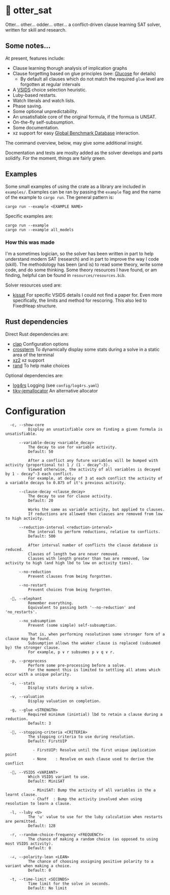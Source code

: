 # 🦦 otter_sat

Otter… other… odder… otter… a conflict-driven clause learning SAT solver, written for skill and research.

## Some notes…

At present, features include:

- Clause learning thorugh analysis of implication graphs
- Clause forgetting based on glue principles (see: [Glucose](https://github.com/audemard/glucose) for details)
  - By default all clauses which do not match the required `glue` level are forgotten at regular intervals
- A [VSIDS](https://arxiv.org/abs/1506.08905) choice selection heuristic.
- Luby-based restarts.
- Watch literals and watch lists.
- Phase saving.
- Some optional unpredictability.
- An unsatisfiable core of the original formula, if the formua is UNSAT.
- On-the-fly self-subsumption.
- Some documentation.
- xz support for easy [Global Benchmark Database](https://benchmark-database.de) interaction.

The command overview, below, may give some additional insight.

Docmentation and tests are moslty added as the solver develops and parts solidify.
For the moment, things are fairly green.

## Examples

Some small examples of using the crate as a library are included in `examples/`.
Examples can be ran by passing the `example` flag and the name of the example to `cargo run`.
The general pattern is:

```
cargo run --example <EXAMPLE NAME>
```

Specific examples are:

```
cargo run --example
cargo run --example all_models
```


### How this was made

I'm a sometimes logician, so the solver has been written in part to help understand modern SAT (research) and in part to improve the way I code (skill).
The methodology has been (and is) to read some theory, write some code, and do some thinking.
Some theory resources I have found, or am finding, helpful can be found in `resources/resources.bib`.

Solver resources used are:
- [kissat](https://github.com/arminbiere/kissat)
  For specific VSIDS details I could not find a paper for.
  Even more specifically, the limits and method for rescoring.
  This also led to FixedHeap structure.

## Rust dependencies

Direct Rust dependencies are:
- [clap](https://docs.rs/clap/latest/clap/)
  Configuration options
- [crossterm](https://docs.rs/crossterm/latest/crossterm/)
  To dynamically display some stats during a solve in a static area of the terminal
- [xz2](https://docs.rs/xz2/)
  xz support
- [rand](https://docs.rs/rand/latest/rand/)
  To help make choices

Optional dependencies are:
- [log4rs](https://docs.rs/log4rs/latest/log4rs/)
  Logging (see `config/log4rs.yaml`)
- [tikv-jemallocator](https://github.com/marv/tikv-jemallocator)
  An alternative allocator

# Configuration

```
  -c, --show-core
          Display an unsatisfiable core on finding a given formula is unsatisfiable.

      --variable-decay <variable_decay>
          The decay to use for variable activity.
          Default: 50

          After a conflict any future variables will be bumped with activity (proportional to) 1 / (1 - decay^-3).
          Viewed otherwise, the activity of all variables is decayed by 1 - decay^-3 each conflict.
          For example, at decay of 3 at each conflict the activity of a variable decays to 0.875 of it's previous activity.

      --clause-decay <clause_decay>
          The decay to use for clause activity.
          Default: 20

          Works the same as variable activity, but applied to clauses.
          If reductions are allowed then clauses are removed from low to high activity.

      --reduction-interval <reduction-interval>
          The interval to perform reductions, relative to conflicts.
          Default: 500

          After interval number of conflicts the clause database is reduced.
          Clauses of length two are never removed.
          Clauses with length greater than two are removed, low activity to high (and high lbd to low on activity ties).

      --no-reduction
          Prevent clauses from being forgotten.

      --no-restart
          Prevent choices from being forgotten.

  -🐘, --elephant
          Remember everything.
          Equivalent to passing both '--no-reduction' and 'no_restarts'.

      --no_subsumption
          Prevent (some simple) self-subsumption.

          That is, when performing resolutinon some stronger form of a clause may be found.
          Subsumption allows the weaker clause is replaced (subsumed by) the stronger clause.
          For example, p ∨ r subsumes p ∨ q ∨ r.

  -p, --preprocess
          Perform some pre-processing before a solve.
          For the moment this is limited to settling all atoms which occur with a unique polarity.

  -s, --stats
          Display stats during a solve.

  -v, --valuation
          Display valuation on completion.

  -g, --glue <STRENGTH>
          Required minimum (inintial) lbd to retain a clause during a reduction.
          Default: 3

  -🚏, --stopping-criteria <CRITERIA>
          The stopping criteria to use during resolution.
          Default: FirstUIP

            - FirstUIP: Resolve until the first unique implication point
            - None    : Resolve on each clause used to derive the conflict

  -🦇, --VSIDS <VARIANT>
          Which VSIDS variant to use.
          Default: MiniSAT

            - MiniSAT: Bump the activity of all variables in the a learnt clause.
            - Chaff  : Bump the activity involved when using resolution to learn a clause.

  -l, --luby <U>
          The 'u' value to use for the luby calculation when restarts are permitted.
          Default: 128

  -r, --random-choice-frequency <FREQUENCY>
          The chance of making a random choice (as opposed to using most VSIDS activity).
          Default: 0

  -∠, --polarity-lean <LEAN>
          The chance of choosing assigning positive polarity to a variant when making a choice.
          Default: 0

  -t, --time-limit <SECONDS>
          Time limit for the solve in seconds.
          Default: No limit
```
